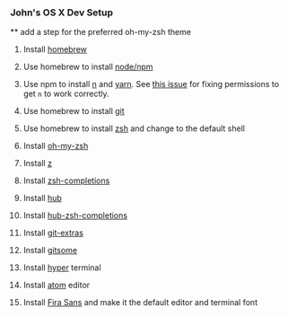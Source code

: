 ### John's OS X Dev Setup

** add a step for the preferred oh-my-zsh theme

1. Install [homebrew](https://brew.sh/)

2. Use homebrew to install [node/npm](https://wsvincent.com/install-node-js-npm-mac/)

3. Use npm to install [n](https://github.com/tj/n) and [yarn](https://yarnpkg.com/en/). See [this issue](https://github.com/tj/n/issues/416#issuecomment-342693217) for fixing permissions to get `n` to work correctly.

4. Use homebrew to install [git](https://git-scm.com/book/en/v1/Getting-Started-Installing-Git)

5. Use homebrew to install [zsh](https://rick.cogley.info/post/use-homebrew-zsh-instead-of-the-osx-default/) and change to the default shell

6. Install [oh-my-zsh](https://github.com/robbyrussell/oh-my-zsh)

7. Install [z](https://github.com/rupa/z)

8. Install [zsh-completions](https://github.com/zsh-users/zsh-completions)

9. Install [hub](https://github.com/github/hub)

10. Install [hub-zsh-completions](https://github.com/github/hub/blob/master/etc/hub.zsh_completion)

11. Install [git-extras](https://github.com/tj/git-extras)

12. Install [gitsome](https://github.com/donnemartin/gitsome)

13. Install [hyper](https://github.com/zeit/hyper) terminal

14. Install [atom](https://atom.io/) editor

15. Install [Fira Sans](https://github.com/mozilla/Fira) and make it the default editor and terminal font
